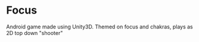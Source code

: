 # Focus
Android game made using Unity3D. Themed on focus and chakras, plays as 2D top down "shooter"
